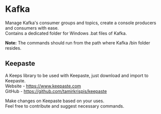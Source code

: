 # Kafka
Manage Kafka's consumer groups and topics, create a console producers and consumers with ease.  
Contains a dedicated folder for Windows .bat files of Kafka.

<b>Note:</b> The commands should run from the path where Kafka /bin folder resides.

## Keepaste
A Keeps library to be used with Keepaste, just download and import to Keepaste.  
Website - https://www.keepaste.com  
GitHub - https://github.com/tamirkrispis/keepaste

Make changes on Keepaste based on your uses.  
Feel free to contribute and suggest necessary commands.